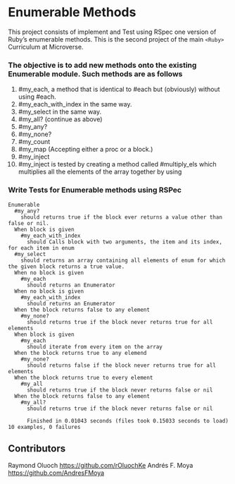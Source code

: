 # Enumerable Methods
This project consists of implement and Test using RSpec one version of Ruby’s enumerable methods. This is the second project of the main `<Ruby>` Curriculum at Microverse.

### The objective is to add new methods onto the existing Enumerable module. Such methods are as follows

1. #my_each, a method that is identical to #each but (obviously) without using #each.
2. #my_each_with_index in the same way.
3. #my_select in the same way.
4. #my_all? (continue as above)
5. #my_any?
6. #my_none?
6. #my_count
7. #my_map (Accepting either a proc or a block.)
8. #my_inject
9. #my_inject is tested by creating a method called #multiply_els which multiplies all the elements of the array together by using 


### Write Tests for Enumerable methods using RSPec
```
Enumerable
  #my_any?
    should returns true if the block ever returns a value other than false or nil.
  When block is given
    #my_each_with_index
      should Calls block with two arguments, the item and its index, for each item in enum
  #my_select
    should returns an array containing all elements of enum for which the given block returns a true value.
  When no block is given
    #my_each
      should returns an Enumerator
  When no block is given
    #my_each_with_index
      should returns an Enumerator
  When the block returns false to any element
    #my_none?
      should returns true if the block never returns true for all elements
  When block is given
    #my_each
      should iterate from every item on the array
  When the block returns true to any elemend
    #my_none?
      should returns false if the block never returns true for all elements
  When the block returns true to every element
    #my_all
      should returns true if the block never returns false or nil
  When the block returns false to any element
    #my_all?
      should returns true if the block never returns false or nil

      Finished in 0.01043 seconds (files took 0.15033 seconds to load) 10 examples, 0 failures
```

## Contributors
Raymond Oluoch https://github.com/rOluochKe
Andrés F. Moya https://github.com/AndresFMoya

